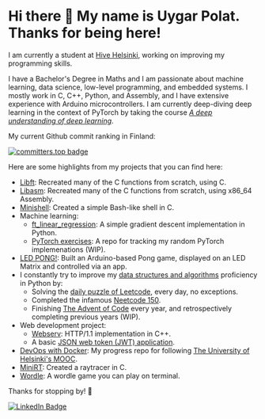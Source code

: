 # Hi there 👋 My name is Uygar Polat. Thanks for being here!

I am currently a student at [Hive Helsinki](https://www.hive.fi/), working on improving my programming skills.

I have a Bachelor's Degree in Maths and I am passionate about machine learning, data science, low-level programming, and embedded systems. I mostly work in C, C++, Python, and Assembly, and I have extensive experience with Arduino microcontrollers. I am currently deep-diving deep learning in the context of PyTorch by taking the course [*A deep understanding of deep learning*](https://www.udemy.com/course/deeplearning_x/).

My current Github commit ranking in Finland:

[![committers.top badge](https://user-badge.committers.top/finland/uygarpolat.svg)](https://user-badge.committers.top/finland/uygarpolat)

Here are some highlights from my projects that you can find here:

* [Libft](https://github.com/uygarpolat/libft): Recreated many of the C functions from scratch, using C.
* [Libasm](https://github.com/uygarpolat/libasm): Recreated many of the C functions from scratch, using x86_64 Assembly.
* [Minishell](https://github.com/uygarpolat/minishell): Created a simple Bash-like shell in C.
* Machine learning:
  	- [ft_linear_regression](https://github.com/uygarpolat/ft_linear_regression): A simple gradient descent implementation in Python.
  	- [PyTorch exercises](https://github.com/uygarpolat/pytorch-exercises): A repo for tracking my random PyTorch implemenations (WIP).
* [LED PONG!](https://github.com/uygarpolat/LED-Pong): Built an Arduino-based Pong game, displayed on an LED Matrix and controlled via an app.
* I constantly try to improve my [data structures and algorithms](https://www.w3schools.com/dsa/dsa_intro.php) proficiency in Python by:
	- Solving the [daily puzzle of Leetcode](https://github.com/uygarpolat/leetcode-daily), every day, no exceptions.
	- Completed the infamous [Neetcode 150](https://github.com/uygarpolat/neetcode-roadmap).
	- Finishing [The Advent of Code](https://github.com/uygarpolat/advent-of-code) every year, and retrospectively completing previous years (WIP).
* Web development project:
  	- [Webserv](https://github.com/cpireyre/webserv): HTTP/1.1 implementation in C++.
  	- A basic [JSON web token (JWT) application](https://github.com/uygarpolat/simple-json-web-token).
* [DevOps with Docker](https://github.com/uygarpolat/devops-with-docker): My progress repo for following [The University of Helsinki's MOOC](https://courses.mooc.fi/org/uh-cs/courses/devops-with-docker).
* [MiniRT](https://github.com/cpireyre/miniRT): Created a raytracer in C.
* [Wordle](https://github.com/uygarpolat/ft_wordle): A wordle game you can play on terminal.

Thanks for stopping by! 👋

[![LinkedIn Badge](https://img.shields.io/badge/LinkedIn-Connect-0A66C2?logo=linkedin&style=flat-square)](https://www.linkedin.com/in/uygarpolat/)
